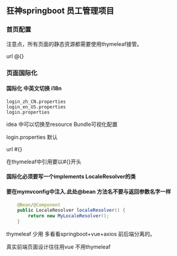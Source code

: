 ## 狂神springboot 员工管理项目

### 首页配置

注意点，所有页面的静态资源都需要使用thymeleaf接管。

url @{}

### 页面国际化

#### 国际化 中英文切换 i18n

```
login_zh_CN.properties
login_en_US.properties
login.properties
```

idea 中可以切换至resource Bundle可视化配置

login.properties 默认

url #{}

在thymeleaf中引用要以#{}开头

#### 国际化必须要写一个implements LocaleResolver的类

#### 要在mymvconfig中注入.此处@bean 方法名不要与返回参数名字一样

```java
    @Bean/@Component
    public LocaleResolver localeResolver() {
        return new MyLocaleResolver();
    }
```



thymeleaf 少用 多看看springboot+vue+axios 前后端分离的。

真实前端页面设计往往用vue 不用thymeleaf